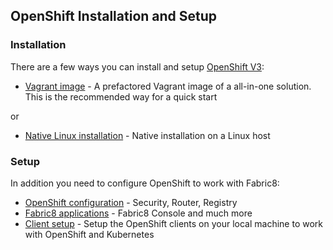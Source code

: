 ## OpenShift Installation and Setup

### Installation

There are a few ways you can install and setup [OpenShift V3](http://www.openshift.org/):

* [Vagrant image](getStartedVagrant.html) - A prefactored Vagrant image of a all-in-one solution. This is the recommended way for a quick start

or 

* [Native Linux installation](openShiftInstall.html) - Native installation on a Linux host

### Setup

In addition you need to configure OpenShift to work with Fabric8:

* [OpenShift configuration](openShiftConfigure.md) - Security, Router, Registry
* [Fabric8 applications](fabric8OnOpenShift.html) - Fabric8 Console and much more
* [Client setup](setupLocalHost.html) -  Setup the OpenShift clients on your local machine to work with OpenShift and Kubernetes
